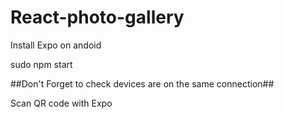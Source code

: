 # React-photo-gallery

Install Expo on andoid

sudo npm start

##Don't Forget to check devices are on the same connection##

Scan QR code with Expo


